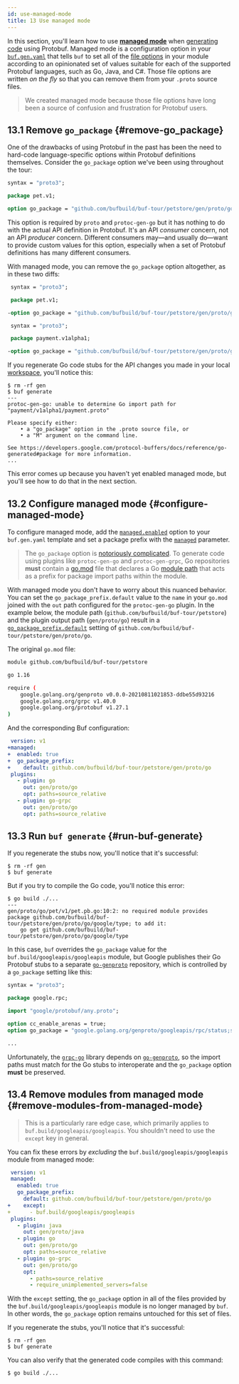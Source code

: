 ```yaml
---
id: use-managed-mode
title: 13 Use managed mode
---
```


In this section, you'll learn how to use
[**managed mode**](../generate/managed-mode.md) when
[generating code](generate-code.md) using Protobuf. Managed mode is a
configuration option in your
[`buf.gen.yaml`](../configuration/v1/buf-gen-yaml.md) that tells `buf` to set
all of the [file options] in your module according to an opinionated set of
values suitable for each of the supported Protobuf languages, such as Go, Java,
and C#. Those file options are written _on the fly_ so that you can remove them
from your `.proto` source files.

> We created managed mode because those file options have long been a source of
> confusion and frustration for Protobuf users.

## 13.1 Remove `go_package` {#remove-go_package}

One of the drawbacks of using Protobuf in the past has been the need to
hard-code language-specific options within Protobuf definitions themselves.
Consider the `go_package` option we've been using throughout the tour:

```protobuf title="petapis/pet/v1/pet.proto" {5}
syntax = "proto3";

package pet.v1;

option go_package = "github.com/bufbuild/buf-tour/petstore/gen/proto/go/pet/v1;petv1";
```

This option is required by `proto` and `protoc-gen-go` but it has nothing to do
with the actual API definition in Protobuf. It's an API _consumer_ concern, not
an API _producer_ concern. Different consumers may&mdash;and usually
do&mdash;want to provide custom values for this option, especially when a set of
Protobuf definitions has many different consumers.

With managed mode, you can remove the `go_package` option altogether, as in
these two diffs:

```protobuf title="petapis/pet/v1/pet.proto" {5}
 syntax = "proto3";

 package pet.v1;

-option go_package = "github.com/bufbuild/buf-tour/petstore/gen/proto/go/pet/v1;petv1";
```

```protobuf title="paymentapis/payment/v1alpha1/payment.proto" {5}
 syntax = "proto3";

 package payment.v1alpha1;

-option go_package = "github.com/bufbuild/buf-tour/petstore/gen/proto/go/payment/v1alpha1;paymentv1alpha1";
```

If you regenerate Go code stubs for the API changes you made in your local
[workspace](/reference/workspaces.mdx), you'll notice this:

```terminal
$ rm -rf gen
$ buf generate
---
protoc-gen-go: unable to determine Go import path for "payment/v1alpha1/payment.proto"

Please specify either:
	• a "go_package" option in the .proto source file, or
	• a "M" argument on the command line.

See https://developers.google.com/protocol-buffers/docs/reference/go-generated#package for more information.
...
```

This error comes up because you haven't yet enabled managed mode, but you'll see
how to do that in the next section.

## 13.2 Configure managed mode {#configure-managed-mode}

To configure managed mode, add the
[`managed.enabled`](/configuration/v1/buf-gen-yaml#enabled) option to your
`buf.gen.yaml` template and set a package prefix with the
[`managed`](/configuration/v1/buf-gen-yaml#go_package_prefix) parameter.

> The `go_package` option is [notoriously complicated][go_prefix]. To generate
> code using plugins like `protoc-gen-go` and `protoc-gen-grpc`, Go repositories
> **must** contain a [go.mod][go.mod] file that declares a Go [module
> path][path] that acts as a prefix for package import paths within the module.

With managed mode you don't have to worry about this nuanced behavior. You can
set the `go_package_prefix.default` value to the `name` in your `go.mod` joined
with the `out` path configured for the `protoc-gen-go` plugin. In the example
below, the module path (`github.com/bufbuild/buf-tour/petstore`) and the plugin
output path (`gen/proto/go`) result in a
[`go_package_prefix.default`](/configuration/v1/buf-gen-yaml#default) setting of
`github.com/bufbuild/buf-tour/petstore/gen/proto/go`.

The original `go.mod` file:

```sh title="go.mod" {1}
module github.com/bufbuild/buf-tour/petstore

go 1.16

require (
	google.golang.org/genproto v0.0.0-20210811021853-ddbe55d93216
	google.golang.org/grpc v1.40.0
	google.golang.org/protobuf v1.27.1
)
```

And the corresponding Buf configuration:

```yaml title="buf.gen.yaml" {2-5,8,11}
 version: v1
+managed:
+  enabled: true
+  go_package_prefix:
+    default: github.com/bufbuild/buf-tour/petstore/gen/proto/go
 plugins:
   - plugin: go
     out: gen/proto/go
     opt: paths=source_relative
   - plugin: go-grpc
     out: gen/proto/go
     opt: paths=source_relative
```

## 13.3 Run `buf generate` {#run-buf-generate}

If you regenerate the stubs now, you'll notice that it's successful:

```terminal
$ rm -rf gen
$ buf generate
```

But if you try to compile the Go code, you'll notice this error:

```terminal
$ go build ./...
---
gen/proto/go/pet/v1/pet.pb.go:10:2: no required module provides package github.com/bufbuild/buf-tour/petstore/gen/proto/go/google/type; to add it:
	go get github.com/bufbuild/buf-tour/petstore/gen/proto/go/google/type
```

In this case, `buf` overrides the `go_package` value for the
`buf.build/googleapis/googleapis` module, but Google publishes their Go Protobuf
stubs to a separate [`go-genproto`][go-genproto] repository, which is controlled
by a `go_package` setting like this:

```protobuf title="google/rpc/status.proto" {8}
syntax = "proto3";

package google.rpc;

import "google/protobuf/any.proto";

option cc_enable_arenas = true;
option go_package = "google.golang.org/genproto/googleapis/rpc/status;status";

...
```

Unfortunately, the [`grpc-go`][grpc-go] library depends on
[`go-genproto`][go-genproto], so the import paths must match for the Go stubs to
interoperate and the `go_package` option **must** be preserved.

## 13.4 Remove modules from managed mode {#remove-modules-from-managed-mode}

> This is a particularly rare edge case, which primarily applies to
> `buf.build/googleapis/googleapis`. You shouldn't need to use the `except` key
> in general.

You can fix these errors by _excluding_ the `buf.build/googleapis/googleapis`
module from managed mode:

```yaml title="buf.gen.yaml" {6-7}
 version: v1
 managed:
   enabled: true
   go_package_prefix:
     default: github.com/bufbuild/buf-tour/petstore/gen/proto/go
+    except:
+      - buf.build/googleapis/googleapis
 plugins:
   - plugin: java
     out: gen/proto/java
   - plugin: go
     out: gen/proto/go
     opt: paths=source_relative
   - plugin: go-grpc
     out: gen/proto/go
     opt:
       - paths=source_relative
       - require_unimplemented_servers=false
```

With the `except` setting, the `go_package` option in all of the files provided
by the `buf.build/googleapis/googleapis` module is no longer managed by `buf`.
In other words, the `go_package` option remains untouched for this set of files.

If you regenerate the stubs, you'll notice that it's successful:

```terminal
$ rm -rf gen
$ buf generate
```

You can also verify that the generated code compiles with this command:

```terminal
$ go build ./...
```

[file options]:
  https://developers.google.com/protocol-buffers/docs/proto3#options
[go.mod]: https://golang.org/ref/mod#go-mod-file
[go_prefix]:
  https://developers.google.com/protocol-buffers/docs/reference/go-generated#package
[go-genproto]: https://github.com/googleapis/go-genproto
[grpc-go]: https://github.com/grpc/grpc-go
[path]: https://golang.org/ref/mod#glos-module-path
